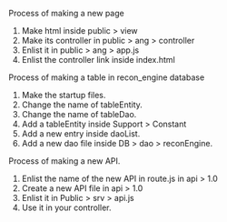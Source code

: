 Process of making a new page

1. Make html inside public > view
2. Make its controller in public > ang > controller
3. Enlist it in public > ang > app.js
4. Enlist the controller link inside index.html

Process of making a table in recon_engine database

1. Make the startup files.
2. Change the name of tableEntity.
3. Change the name of tableDao.
4. Add a tableEntity inside Support > Constant
5. Add a new entry inside daoList.
6. Add a new dao file inside DB > dao > reconEngine.


Process of making a new API.

1. Enlist the name of the new API in route.js in api > 1.0
2. Create a new API file in api > 1.0
3. Enlist it in Public > srv > api.js
4. Use it in your controller.